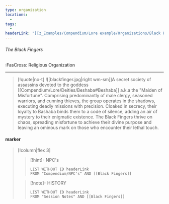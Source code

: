 ```yaml
---
type: organization
locations:
  - 
tags:
  - 
headerLink: "[[z_Examples/Compendium/Lore example/Organizations/Black Fingers#The Black Fingers]]"
---
```


###### The Black Fingers
<span class="sub2">:FasCross: Religious Organization</span>
___

> [!quote|no-t]
>![[blackfinger.jpg|right wm-sm]]A secret society of assassins  devoted to the goddess [[Compendium/Lore/Deities/Beshaba#Beshaba]] a.k.a the "Maiden of Misfortune". Comprising predominantly of male clergy, seasoned warriors, and cunning thieves, the group operates in the shadows, executing deadly missions with precision. Cloaked in secrecy, their loyalty to Bashaba binds them to a code of silence, adding an air of mystery to their enigmatic existence. The Black Fingers thrive on chaos, spreading misfortune to achieve their divine purpose and leaving an ominous mark on those who encounter their lethal touch.
<span class="clearfix"></span>

#### marker
> [!column|flex 3]
>>[!hint]- NPC's
>>```dataview
>>LIST WITHOUT ID headerLink
>>FROM "Compendium/NPC's" AND [[Black Fingers]]
>
>>[!note]- HISTORY
>>```dataview
>>LIST WITHOUT ID headerLink
>>FROM "Session Notes" AND [[Black Fingers]]